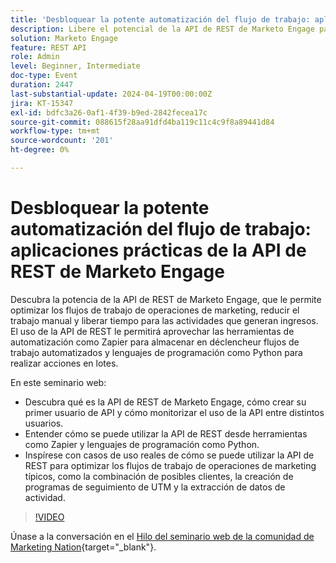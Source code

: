 ```yaml
---
title: 'Desbloquear la potente automatización del flujo de trabajo: aplicaciones prácticas de la API de REST de Marketo Engage'
description: Libere el potencial de la API de REST de Marketo Engage para automatizar los flujos de trabajo de marketing, integrar herramientas como Zapier, aprovechar Python para acciones masivas y optimizar tareas como la combinación de posibles clientes, el seguimiento de UTM y la extracción de datos de actividad.
solution: Marketo Engage
feature: REST API
role: Admin
level: Beginner, Intermediate
doc-type: Event
duration: 2447
last-substantial-update: 2024-04-19T00:00:00Z
jira: KT-15347
exl-id: bdfc3a26-0af1-4f39-b9ed-2842fecea17c
source-git-commit: 088615f28aa91dfd4ba119c11c4c9f8a89441d84
workflow-type: tm+mt
source-wordcount: '201'
ht-degree: 0%

---
```


# Desbloquear la potente automatización del flujo de trabajo: aplicaciones prácticas de la API de REST de Marketo Engage

Descubra la potencia de la API de REST de Marketo Engage, que le permite optimizar los flujos de trabajo de operaciones de marketing, reducir el trabajo manual y liberar tiempo para las actividades que generan ingresos. El uso de la API de REST le permitirá aprovechar las herramientas de automatización como Zapier para almacenar en déclencheur flujos de trabajo automatizados y lenguajes de programación como Python para realizar acciones en lotes.

En este seminario web:

- Descubra qué es la API de REST de Marketo Engage, cómo crear su primer usuario de API y cómo monitorizar el uso de la API entre distintos usuarios.
- Entender cómo se puede utilizar la API de REST desde herramientas como Zapier y lenguajes de programación como Python.
- Inspírese con casos de uso reales de cómo se puede utilizar la API de REST para optimizar los flujos de trabajo de operaciones de marketing típicos, como la combinación de posibles clientes, la creación de programas de seguimiento de UTM y la extracción de datos de actividad.

>[!VIDEO](https://video.tv.adobe.com/v/3428435/?learn=on)


Únase a la conversación en el [Hilo del seminario web de la comunidad de Marketing Nation](https://nation.marketo.com/t5/product-discussions/webinar-april-17th-8am-pst-unlocking-powerful-workflow/td-p/346330){target="_blank"}.
